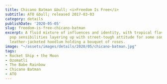 ```yaml
---
title: Chicano Batman &bull; <i>Freedom Is Free</i>
subtitle: ATO &bull; released 2017-03-03
category: details
publishDate: '2020-05-05'
slug: freedom-is-free-chicano-batman
excerpt: A fluid mixture of influences and identity, with tropical flavors and delicate
  pop sensibilities layering up with street-tough attitude for some songs, like a
  leather-jacketed hoodlum holding a bouquet of roses.
image: "~/assets/images/details/2020/05/chicano-batman.jpg"
tags:
- Rocket Ship + the Moon
- Ozomatli
- The Babe Rainbow
- Chicano Batman
- ATO
---
```


